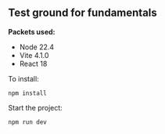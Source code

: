 ## Test ground for fundamentals

**Packets used:**

- Node 22.4
- Vite 4.1.0
- React 18

To install:

```
npm install
```

Start the project:

```
npm run dev
```
